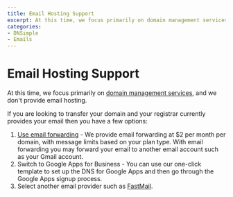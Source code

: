 ```yaml
---
title: Email Hosting Support
excerpt: At this time, we focus primarily on domain management services and we don't provide email hosting. 
categories:
- DNSimple
- Emails
---
```


# Email Hosting Support

At this time, we focus primarily on [domain management services](/articles/dnsimple-services), and we don't provide email hosting.

If you are looking to transfer your domain and your registrar currently provides your email then you have a few options:

1. [Use email forwarding](/articles/email-forwarding) - We provide email forwarding at $2 per month per domain, with message limits based on your plan type. With email forwarding you may forward your email to another email account such as your Gmail account.
1. Switch to Google Apps for Business - You can use our one-click template to set up the DNS for Google Apps and then go through the Google Apps signup process.
1. Select another email provider such as [FastMail](https://www.fastmail.fm/).
